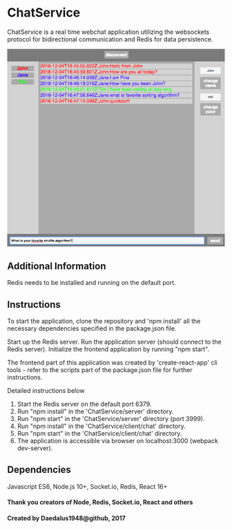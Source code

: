 # ChatService

ChatService is a real time webchat application utilizing 
the websockets protocol for bidirectional communication and
Redis for data persistence.

![ChatService](https://github.com/daedalus1948/project_images/blob/master/ChatService.png)

## Additional Information

Redis needs to be installed and running on the default port.

## Instructions

To start the application, clone the repository and 'npm install' 
all the necessary dependencies specified in the package.json file.

Start up the Redis server.
Run the application server (should connect to the Redis server).
Initialize the frontend application by running "npm start".

The frontend part of this application was created by 'create-react-app' cli tools - 
refer to the scripts part of the package.json file for further instructions.

Detailed instructions below

1) Start the Redis server on the default port 6379.
2) Run "npm install" in the 'ChatService/server' directory.
3) Run "npm start" in the 'ChatService/server' directory (port 3999).
4) Run "npm install" in the 'ChatService/client/chat' directory.
5) Run "npm start" in the 'ChatService/client/chat' directory.
6) The application is accessible via browser on localhost:3000 (webpack dev-server).

## Dependencies

Javascript ES6, Node.js 10+, Socket.io, Redis, React 16+

#### Thank you creators of Node, Redis, Socket.io, React and others 
#### Created by Daedalus1948@github, 2017
